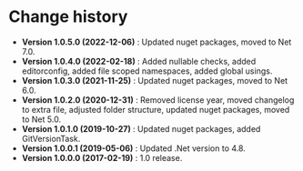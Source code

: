 # Change history

* **Version 1.0.5.0 (2022-12-06)** : Updated nuget packages, moved to Net 7.0.
* **Version 1.0.4.0 (2022-02-18)** : Added nullable checks, added editorconfig, added file scoped namespaces, added global usings.
* **Version 1.0.3.0 (2021-11-25)** : Updated nuget packages, moved to Net 6.0.
* **Version 1.0.2.0 (2020-12-31)** : Removed license year, moved changelog to extra file, adjusted folder structure, updated nuget packages, moved to Net 5.0.
* **Version 1.0.1.0 (2019-10-27)** : Updated nuget packages, added GitVersionTask.
* **Version 1.0.0.1 (2019-05-06)** : Updated .Net version to 4.8.
* **Version 1.0.0.0 (2017-02-19)** : 1.0 release.